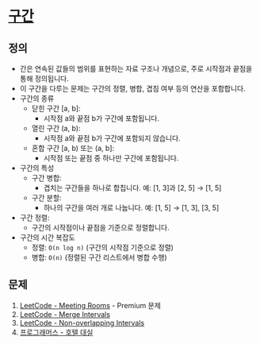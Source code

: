# [구간](https://www.algodale.com/data-structures/interval/)

## 정의

- 간은 연속된 값들의 범위를 표현하는 자료 구조나 개념으로, 주로 시작점과 끝점을 통해 정의됩니다.
- 이 구간을 다루는 문제는 구간의 정렬, 병합, 겹침 여부 등의 연산을 포함합니다.
- 구간의 종류
  - 닫힌 구간 [a, b]:
    - 시작점 a와 끝점 b가 구간에 포함됩니다.
  - 열린 구간 (a, b):
    - 시작점 a와 끝점 b가 구간에 포함되지 않습니다.
  - 혼합 구간 [a, b) 또는 (a, b]:
    - 시작점 또는 끝점 중 하나만 구간에 포함됩니다.
- 구간의 특성
  - 구간 병합:
    - 겹치는 구간들을 하나로 합칩니다. 예: [1, 3]과 [2, 5] → [1, 5]
  - 구간 분할:
    - 하나의 구간을 여러 개로 나눕니다. 예: [1, 5] → [1, 3], [3, 5]
- 구간 정렬:
  - 구간의 시작점이나 끝점을 기준으로 정렬합니다.
- 구간의 시간 복잡도
  - 정렬: `O(n log n)` (구간의 시작점 기준으로 정렬)
  - 병합: `O(n)` (정렬된 구간 리스트에서 병합 수행)

## 문제

1. [LeetCode - Meeting Rooms](https://leetcode.com/problems/meeting-rooms/description/) - Premium 문제
2. [LeetCode - Merge Intervals](https://leetcode.com/problems/merge-intervals/description/)
3. [LeetCode - Non-overlapping Intervals](https://leetcode.com/problems/non-overlapping-intervals/description/)
4. [프로그래머스 - 호텔 대실](https://school.programmers.co.kr/learn/courses/30/lessons/155651)
